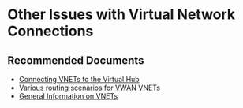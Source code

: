 <properties
  pagetitle="Other Issues with Virtual Network Connections"
  service=""
  resource=""
  ms.author="wellee"
  selfhelptype="Generic"
  supporttopicids="32640659"
  productpesids="16572"
  cloudenvironments="public, fairfax, mooncake, blackforest, ussec, usnat"
  articleid="e6c23cf6-b405-4226-bd4e-13afd558409a"
  ownershipid="CloudNet_VirtualWAN" />
# Other Issues with Virtual Network Connections

## **Recommended Documents**

* [Connecting VNETs to the Virtual Hub](https://docs.microsoft.com/azure/virtual-wan/virtual-wan-site-to-site-portal#vnet)
* [Various routing scenarios for VWAN VNETs](https://docs.microsoft.com/azure/virtual-wan/scenario-isolate-vnets)
* [General Information on VNETs](https://docs.microsoft.com/azure/virtual-network/virtual-networks-overview)